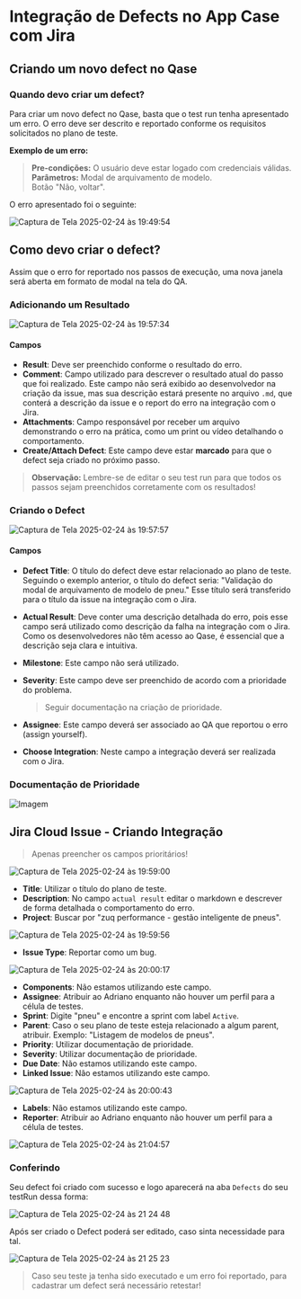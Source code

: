 # Integração de Defects no App Case com Jira

## Criando um novo defect no Qase

### Quando devo criar um defect?
Para criar um novo defect no Qase, basta que o test run tenha apresentado um erro. O erro deve ser descrito e reportado conforme os requisitos solicitados no plano de teste.

**Exemplo de um erro:**

> **Pre-condições:** O usuário deve estar logado com credenciais válidas.  
> **Parâmetros:** Modal de arquivamento de modelo.  
> Botão "Não, voltar".

O erro apresentado foi o seguinte:

![Captura de Tela 2025-02-24 às 19:49:54](https://github.com/user-attachments/assets/f6f73e1a-cf19-4e72-a70a-7d10ae57543d)

## Como devo criar o defect?
Assim que o erro for reportado nos passos de execução, uma nova janela será aberta em formato de modal na tela do QA.

### Adicionando um Resultado

![Captura de Tela 2025-02-24 às 19:57:34](https://github.com/user-attachments/assets/c3c52ea4-98e7-450a-a4fe-fcd6abf89034)

#### Campos

- **Result**: Deve ser preenchido conforme o resultado do erro.
- **Comment**: Campo utilizado para descrever o resultado atual do passo que foi realizado. Este campo não será exibido ao desenvolvedor na criação da issue, mas sua descrição estará presente no arquivo `.md`, que conterá a descrição da issue e o report do erro na integração com o Jira.
- **Attachments**: Campo responsável por receber um arquivo demonstrando o erro na prática, como um print ou vídeo detalhando o comportamento.
- **Create/Attach Defect**: Este campo deve estar **marcado** para que o defect seja criado no próximo passo.

> **Observação:** Lembre-se de editar o seu test run para que todos os passos sejam preenchidos corretamente com os resultados!

### Criando o Defect

![Captura de Tela 2025-02-24 às 19:57:57](https://github.com/user-attachments/assets/51802bc9-92bb-4aed-988d-876f2b8da972)

#### Campos

- **Defect Title**: O título do defect deve estar relacionado ao plano de teste. Seguindo o exemplo anterior, o título do defect seria: "Validação do modal de arquivamento de modelo de pneu." Esse título será transferido para o título da issue na integração com o Jira.
- **Actual Result**: Deve conter uma descrição detalhada do erro, pois esse campo será utilizado como descrição da falha na integração com o Jira. Como os desenvolvedores não têm acesso ao Qase, é essencial que a descrição seja clara e intuitiva.
- **Milestone**: Este campo não será utilizado.
- **Severity**: Este campo deve ser preenchido de acordo com a prioridade do problema.

    > Seguir documentação na criação de prioridade.

- **Assignee**: Este campo deverá ser associado ao QA que reportou o erro (assign yourself).
- **Choose Integration**: Neste campo a integração deverá ser realizada com o Jira.

### Documentação de Prioridade
![Imagem](https://github.com/user-attachments/assets/252b449e-bcb5-43fe-828f-d89a15d7ac2b)

## Jira Cloud Issue - Criando Integração

> Apenas preencher os campos prioritários!

![Captura de Tela 2025-02-24 às 19:59:00](https://github.com/user-attachments/assets/86ada913-7dce-4182-8183-7d3f23eb4ff9)

- **Title**: Utilizar o título do plano de teste.
- **Description**: No campo ```actual result``` editar o markdown e descrever de forma detalhada o comportamento do erro.
- **Project**: Buscar por "zuq performance - gestão inteligente de pneus".

![Captura de Tela 2025-02-24 às 19:59:56](https://github.com/user-attachments/assets/5d0461e1-a68c-423e-98e6-2c8a50cad25f)

- **Issue Type**: Reportar como um bug.

![Captura de Tela 2025-02-24 às 20:00:17](https://github.com/user-attachments/assets/b1f5b908-2fed-4026-9988-9564371dbec8)

- **Components**: Não estamos utilizando este campo.
- **Assignee**: Atribuir ao Adriano enquanto não houver um perfil para a célula de testes.
- **Sprint**: Digite "pneu" e encontre a sprint com label ```Active```.
- **Parent**: Caso o seu plano de teste esteja relacionado a algum parent, atribuir. Exemplo: "Listagem de modelos de pneus".
- **Priority**: Utilizar documentação de prioridade.
- **Severity**: Utilizar documentação de prioridade.
- **Due Date**: Não estamos utilizando este campo.
- **Linked Issue**: Não estamos utilizando este campo.

![Captura de Tela 2025-02-24 às 20:00:43](https://github.com/user-attachments/assets/92c2823b-e05b-4693-8fee-c1267a5e594b)

- **Labels**: Não estamos utilizando este campo.
- **Reporter**: Atribuir ao Adriano enquanto não houver um perfil para a célula de testes.

![Captura de Tela 2025-02-24 às 21:04:57](https://github.com/user-attachments/assets/4120440f-1934-4e17-a42f-42eb3ae215ab)

### Conferindo 

Seu defect foi criado com sucesso e logo aparecerá na aba ```Defects``` do seu testRun dessa forma: 

![Captura de Tela 2025-02-24 às 21 24 48](https://github.com/user-attachments/assets/2ef31a28-da7a-4d21-8ad2-663b4f148863)

Após ser criado o Defect poderá ser editado, caso sinta necessidade para tal.

![Captura de Tela 2025-02-24 às 21 25 23](https://github.com/user-attachments/assets/c7e084cc-aa6d-4d1a-9333-1f002c2c7b89)

> Caso seu teste ja tenha sido executado e um erro foi reportado, para cadastrar um defect será necessário retestar!
